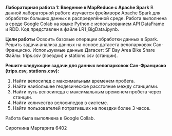 **Лабораторная работа 1: Введение в MapReduce с Apache Spark**
В данной лабораторной работе изучается фреймворк Apache Spark для обработки больших данных в распределённой среде. Работа выполнена в среде Google Colab на языке Python с использованием API DataFrame и RDD. Код представлен в файле LR1_BigData.ipynb.

**Цели работы**
Освоить базовые операции обработки данных в Spark.
Решить задачи анализа данных на основе датасета велопарковок Сан-Франциско.
Используемые данные
Датасет: SF Bay Area Bike Share
Файлы: trips.csv (поездки) и stations.csv (станции).


**Решите следующие задачи для данных велопарковок Сан-Франциско (trips.csv, stations.csv):**

1. Найти велосипед с максимальным временем пробега.
2. Найти наибольшее геодезическое расстояние между станциями.
3. Найти путь велосипеда с максимальным временем пробега через станции.
4. Найти количество велосипедов в системе.
5. Найти пользователей потративших на поездки более 3 часов.

Работа была выполнена в Google Collab.

Сироткина Маргарита 6402
